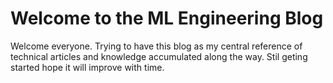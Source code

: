 # Welcome to the ML Engineering Blog

Welcome everyone. Trying to have this blog as my central reference of technical articles and knowledge accumulated along the way. Stil geting started hope it will improve with time.


